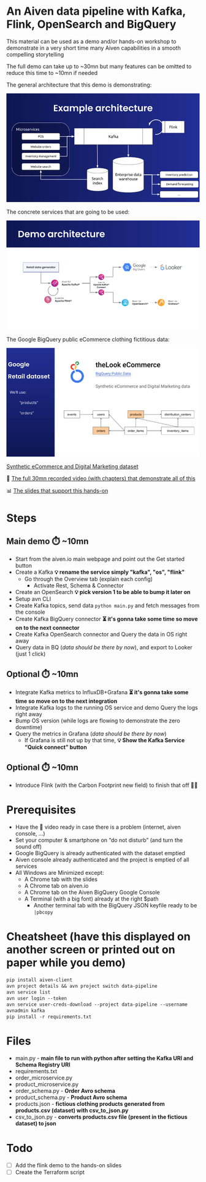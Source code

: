 # An Aiven data pipeline with Kafka, Flink, OpenSearch and BigQuery
This material can be used as a demo and/or hands-on workshop to demonstrate in a very short time many Aiven capabilities in a smooth compelling storytelling

The full demo can take up to ~30mn but many features can be omitted to reduce this time to ~10mn if needed

The general architecture that this demo is demonstrating:

![General Architecture](images/general-architecture.png)

The concrete services that are going to be used:

![Service Architecture](images/service-architecture.png)

The Google BigQuery public eCommerce clothing fictitious data:

![Google BigQuery public data](images/bq-public-data.png)

[Synthetic eCommerce and Digital Marketing dataset](https://console.cloud.google.com/marketplace/product/bigquery-public-data/thelook-ecommerce)

🎥 [The full 30mn recorded video (with chapters) that demonstrate all of this](https://video.aiven.io/watch/EDTGU4NXhYRcaHqTdGpkgS?)

📊 [The slides that support this hands-on](https://docs.google.com/presentation/d/1plMjAsLd5FfGJOJm6LiBPvBCDv3l1IPSGAolPG4f7C8/edit?usp=sharing)

# Steps
## Main demo ⏱️ ~10mn
- Start from the aiven.io main webpage and point out the Get started button
- Create a Kafka **💡 rename the service simply "kafka", "os", "flink"**
  - Go through the Overview tab (explain each config)
    - Activate Rest, Schema & Connector
- Create an OpenSearch **💡 pick version 1 to be able to bump it later on**
- Setup avn CLI
- Create Kafka topics, send data `python main.py` and fetch messages from the console
- Create Kafka BigQuery connector **⏳ it's gonna take some time so move on to the next connector**
- Create Kafka OpenSearch connector and Query the data in OS right away
- Query data in BQ (*data should be there by now*), and export to Looker (just 1 click)
## Optional ⏱️ ~10mn
- Integrate Kafka metrics to InfluxDB+Grafana **⏳ it's gonna take some time so move on to the next integration**
- Integrate Kafka logs to the running OS service and demo Query the logs right away
- Bump OS version (while logs are flowing to demonstrate the zero downtime)
- Query the metrics in Grafana (*data should be there by now*)
  - If Grafana is still not up by that time, **💡 Show the Kafka Service “Quick connect” button**
## Optional ⏱️ ~10mn
- Introduce Flink (with the Carbon Footprint new field) to finish that off 🫳🎤

# Prerequisites
- Have the 🎥 video ready in case there is a problem (internet, aiven console, ...)
- Set your computer & smartphone on “do not disturb” (and turn the sound off)
- Google BigQuery is already authenticated with the dataset emptied
- Aiven console already authenticated and the project is emptied of all services
- All Windows are Minimized except:
  - A Chrome tab with the slides
  - A Chrome tab on aiven.io
  - A Chrome tab on the Aiven BigQuery Google Console
  - A Terminal (with a big font) already at the right $path
    - Another terminal tab with the BigQuery JSON keyfile ready to be `|pbcopy`

# Cheatsheet (have this displayed on another screen or printed out on paper while you demo)
```
pip install aiven-client
avn project details && avn project switch data-pipeline
avn service list
avn user login --token
avn service user-creds-download --project data-pipeline --username avnadmin kafka
pip install -r requirements.txt
```

# Files
- main.py - **main file to run with python after setting the Kafka URI and Schema Registry URI**
- requirements.txt
- order_microservice.py
- product_microservice.py
- order_schema.py - **Order Avro schema**
- product_schema.py - **Product Avro schema**
- products.json - **fictious clothing products generated from products.csv (dataset) with csv_to_json.py**
- csv_to_json.py - **converts products.csv file (present in the fictious dataset) to json**

# Todo
- [ ] Add the flink demo to the hands-on slides
- [ ] Create the Terraform script
